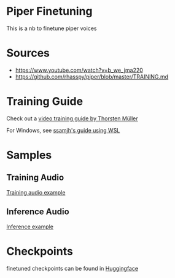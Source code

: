 # Piper Finetuning

This is a nb to finetune piper voices

# Sources
- https://www.youtube.com/watch?v=b_we_jma220
- https://github.com/rhasspy/piper/blob/master/TRAINING.md


# Training Guide

Check out a [video training guide by Thorsten Müller](https://www.youtube.com/watch?v=b_we_jma220)

For Windows, see [ssamjh's guide using WSL](https://ssamjh.nz/create-custom-piper-tts-voice/)

# Samples


## Training Audio
[Training audio example](https://github.com/praharshbhatt/piper_training/raw/refs/heads/main/content/dataset/jarvis/wav/caged_clock_accessing_0.wav)


## Inference Audio
[Inference example](https://github.com/praharshbhatt/piper_training/raw/refs/heads/main/content/dataset/jarvis/output/test_infer/28.wav)

# Checkpoints

finetuned checkpoints can be found in [Huggingface](praharshbhatt/jarvis-piper-checkpoints)